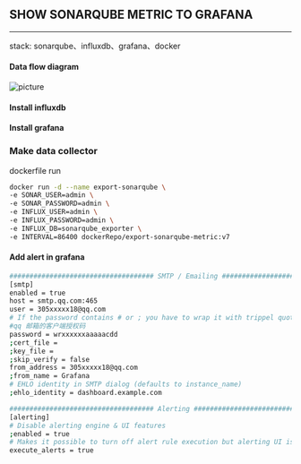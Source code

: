 ## SHOW SONARQUBE METRIC TO GRAFANA
---

 stack:  sonarqube、influxdb、grafana、docker


####  Data flow diagram

![picture](https://github.com/qinrui777/sonarqube-metric-to-grafana/blob/master/images/Data-flow-diagram.png)
#### Install influxdb


#### Install grafana


### Make data collector
dockerfile 
run 


```bash
docker run -d --name export-sonarqube \
-e SONAR_USER=admin \
-e SONAR_PASSWORD=admin \
-e INFLUX_USER=admin \
-e INFLUX_PASSWORD=admin \
-e INFLUX_DB=sonarqube_exporter \
-e INTERVAL=86400 dockerRepo/export-sonarqube-metric:v7
```

#### Add alert in grafana 


```bash
#################################### SMTP / Emailing ##########################
[smtp]
enabled = true
host = smtp.qq.com:465
user = 305xxxxx18@qq.com
# If the password contains # or ; you have to wrap it with trippel quotes. Ex """#password;"""
#qq 邮箱的客户端授权码
password = wrxxxxxxaaaaacdd
;cert_file =
;key_file =
;skip_verify = false
from_address = 305xxxxx18@qq.com
;from_name = Grafana
# EHLO identity in SMTP dialog (defaults to instance_name)
;ehlo_identity = dashboard.example.com
```

```bash
#################################### Alerting ############################
[alerting]
# Disable alerting engine & UI features
;enabled = true
# Makes it possible to turn off alert rule execution but alerting UI is visible
execute_alerts = true
```
